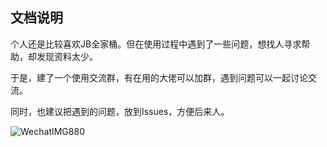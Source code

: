 ## 文档说明

个人还是比较喜欢JB全家桶。但在使用过程中遇到了一些问题，想找人寻求帮助，却发现资料太少。

于是，建了一个使用交流群，有在用的大佬可以加群，遇到问题可以一起讨论交流。

同时，也建议把遇到的问题，放到Issues，方便后来人。



![WechatIMG880](https://user-images.githubusercontent.com/21314261/201146847-403ecb78-1216-4b23-a5e9-d55204b01234.jpeg)
